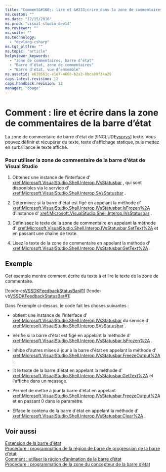 ```yaml
---
title: "Comment&#160;: lire et &#233;crire dans la zone de commentaires de la barre d’&#233;tat | Microsoft Docs"
ms.custom: ""
ms.date: "12/15/2016"
ms.prod: "visual-studio-dev14"
ms.reviewer: ""
ms.suite: ""
ms.technology: 
  - "devlang-csharp"
ms.tgt_pltfrm: ""
ms.topic: "article"
helpviewer_keywords: 
  - "zone de commentaires, barre d’état"
  - "Barre d’état, zone de commentaires"
  - "Barre d’état, vue d’ensemble"
ms.assetid: e639561c-e1e7-4660-b2a2-8bca80f34a29
caps.latest.revision: 12
caps.handback.revision: 12
manager: "douge"
---
```

# Comment&#160;: lire et &#233;crire dans la zone de commentaires de la barre d’&#233;tat
La zone de commentaire de barre d'état de [!INCLUDE[vsprvs](../code-quality/includes/vsprvs_md.md)] texte.  Vous pouvez définir et récupérer du texte, texte d'affichage statique, puis mettez en surbrillance le texte affiché.  
  
### Pour utiliser la zone de commentaire de la barre d'état de Visual Studio  
  
1.  Obtenez une instance de l'interface d' <xref:Microsoft.VisualStudio.Shell.Interop.IVsStatusbar> , qui sont disponibles via le service d' <xref:Microsoft.VisualStudio.Shell.Interop.SVsStatusbar> .  
  
2.  Déterminez si la barre d'état est figé en appelant la méthode d' <xref:Microsoft.VisualStudio.Shell.Interop.IVsStatusbar.IsFrozen%2A> d'instance d' <xref:Microsoft.VisualStudio.Shell.Interop.IVsStatusbar> .  
  
3.  Définissez le texte de la zone de commentaire en appelant la méthode d' <xref:Microsoft.VisualStudio.Shell.Interop.IVsStatusbar.SetText%2A> et en passant une chaîne de texte.  
  
4.  Lisez le texte de la zone de commentaire en appelant la méthode d' <xref:Microsoft.VisualStudio.Shell.Interop.IVsStatusbar.GetText%2A> .  
  
## Exemple  
 Cet exemple montre comment écrire du texte à et lire le texte de la zone de commentaire.  
  
 [!code-cs[VSSDKFeedbackStatusBar#1](../misc/codesnippet/CSharp/how-to-read-from-and-write-to-the-feedback-region-of-the-status-bar_1.cs)]
 [!code-vb[VSSDKFeedbackStatusBar#1](../misc/codesnippet/VisualBasic/how-to-read-from-and-write-to-the-feedback-region-of-the-status-bar_1.vb)]  
  
 Dans l'exemple ci\-dessus, le code fait les choses suivantes :  
  
-   obtient une instance de l'interface d' <xref:Microsoft.VisualStudio.Shell.Interop.IVsStatusbar> du service d' <xref:Microsoft.VisualStudio.Shell.Interop.SVsStatusbar> .  
  
-   Vérifie si la barre d'état est figé en appelant la méthode d' <xref:Microsoft.VisualStudio.Shell.Interop.IVsStatusbar.IsFrozen%2A> .  
  
-   inhibe d'autres mises à jour à la barre d'état en appelant la méthode d' <xref:Microsoft.VisualStudio.Shell.Interop.IVsStatusbar.FreezeOutput%2A> .  
  
-   lit le texte de la barre d'état en appelant la méthode d' <xref:Microsoft.VisualStudio.Shell.Interop.IVsStatusbar.GetText%2A> et l'affiche dans un message.  
  
-   Permet de mettre à jour la barre d'état en appelant <xref:Microsoft.VisualStudio.Shell.Interop.IVsStatusbar.FreezeOutput%2A> et en passant 0 dans le paramètre.  
  
-   Efface le contenu de la barre d'état en appelant la méthode d' <xref:Microsoft.VisualStudio.Shell.Interop.IVsStatusbar.Clear%2A> .  
  
## Voir aussi  
 [Extension de la barre d'état](../extensibility/extending-the-status-bar.md)   
 [Procédure : programmation de la région de barre de progression de la barre d’état](../misc/how-to-program-the-progress-bar-region-of-the-status-bar.md)   
 [Comment : utiliser la région d’animation de la barre d’état](../misc/how-to-use-the-animation-region-of-the-status-bar.md)   
 [Procédure : programmation de la zone du concepteur de la barre d’état](../Topic/How%20to:%20Program%20the%20Designer%20Region%20of%20the%20Status%20Bar.md)
